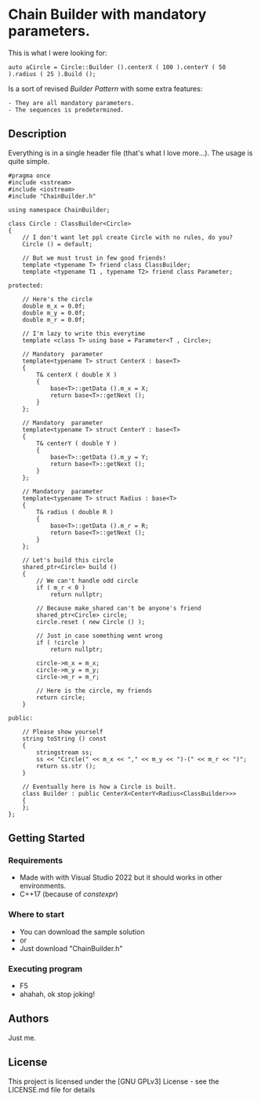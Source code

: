 # Chain Builder with mandatory parameters.

This is what I were looking for:

    auto aCircle = Circle::Builder ().centerX ( 100 ).centerY ( 50 ).radius ( 25 ).Build ();
    
Is a sort of revised *Builder Pattern* with some extra features:

    - They are all mandatory parameters.
    - The sequences is predetermined.

## Description

Everything is in a single header file (that's what I love more...). The usage is quite simple.

	#pragma once
	#include <sstream>
	#include <iostream>
	#include "ChainBuilder.h"
	
	using namespace ChainBuilder;
	
	class Circle : ClassBuilder<Circle>
	{
		// I don't want let ppl create Circle with no rules, do you?
		Circle () = default;
	
		// But we must trust in few good friends!
		template <typename T> friend class ClassBuilder;
		template <typename T1 , typename T2> friend class Parameter;
	
	protected:
	
		// Here's the circle 
		double m_x = 0.0f;
		double m_y = 0.0f;
		double m_r = 0.0f;
	
		// I'm lazy to write this everytime
		template <class T> using base = Parameter<T , Circle>;
	
		// Mandatory  parameter
		template<typename T> struct CenterX : base<T>
		{
			T& centerX ( double X )
			{
				base<T>::getData ().m_x = X;
				return base<T>::getNext ();
			}
		};
	
		// Mandatory  parameter
		template<typename T> struct CenterY : base<T>
		{
			T& centerY ( double Y )
			{
				base<T>::getData ().m_y = Y;
				return base<T>::getNext ();
			}
		};
	
		// Mandatory  parameter
		template<typename T> struct Radius : base<T>
		{
			T& radius ( double R )
			{
				base<T>::getData ().m_r = R;
				return base<T>::getNext ();
			}
		};
	
		// Let's build this circle
		shared_ptr<Circle> build ()
		{
			// We can't handle odd circle
			if ( m_r < 0 )
				return nullptr;
	
			// Because make_shared can't be anyone's friend
			shared_ptr<Circle> circle;
			circle.reset ( new Circle () );
	
			// Just in case something went wrong
			if ( !circle )
				return nullptr;
	
			circle->m_x = m_x;
			circle->m_y = m_y;
			circle->m_r = m_r;
	
			// Here is the circle, my friends
			return circle;
		}
	
	public:
	
		// Please show yourself
		string toString () const
		{
			stringstream ss;
			ss << "Circle(" << m_x << "," << m_y << ")-(" << m_r << ")";
			return ss.str ();
		}
	
		// Eventually here is how a Circle is built.
		class Builder : public CenterX<CenterY<Radius<ClassBuilder>>>
		{
		};
	};


## Getting Started

### Requirements

* Made with with Visual Studio 2022 but it should works in other environments.
* C++17 (because of *constexpr*)

### Where to start

* You can download the sample solution
* or
* Just download "ChainBuilder.h"

### Executing program

* F5
* ahahah, ok stop joking!

## Authors

Just me.

## License

This project is licensed under the [GNU GPLv3] License - see the LICENSE.md file for details

